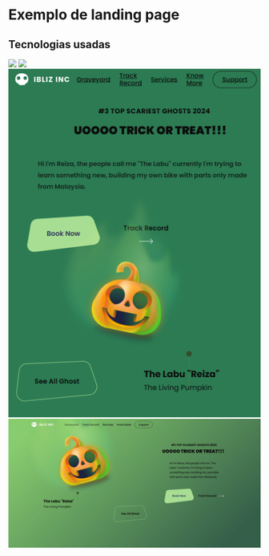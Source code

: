 
<h1> Exemplo de landing page </h1>

 <h2> Tecnologias usadas</h2>
 <img src=	"https://img.shields.io/badge/HTML5-E34F26?style=for-the-badge&logo=html5&logoColor=white">
 <img src= "https://img.shields.io/badge/CSS3-1572B6?style=for-the-badge&logo=css3&logoColor=white">
 
 <img src= "https://github.com/GraziPresotto/Halloween-Pumpkin/blob/master/assets/Halloween%20Pumpkin%20mobile%20.png" >
 <img src= "https://github.com/GraziPresotto/Halloween-Pumpkin/blob/master/assets/Halloween%20Pumpkin%20Desktop.png">
